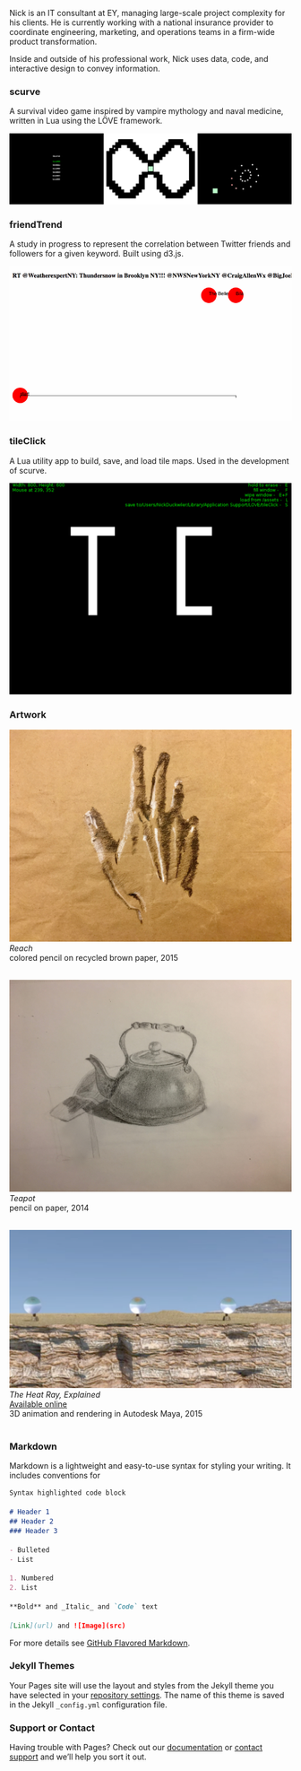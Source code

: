 Nick is an IT consultant at EY, managing large-scale project complexity for his clients. He is currently working with a national insurance provider to coordinate engineering, marketing, and operations teams in a firm-wide product transformation.

Inside and outside of his professional work, Nick uses data, code, and interactive design to convey information.

### scurve

A survival video game inspired by vampire mythology and naval medicine, written in Lua using the LÖVE framework.

![screenShotStitched](https://raw.githubusercontent.com/nduckwiler/scurve/master/assets/screenShotStitched.png)

### friendTrend

A study in progress to represent the correlation between Twitter friends and followers for a given keyword. Built using d3.js.

![friendTrend](https://raw.githubusercontent.com/nduckwiler/nduckwiler.github.io/master/assets/friendTrend.gif)


### tileClick

A Lua utility app to build, save, and load tile maps. Used in the development of scurve.

![TC-map](https://raw.githubusercontent.com/nduckwiler/tileClick/master/assets/TC-map.png)

### Artwork

![reach](https://raw.githubusercontent.com/nduckwiler/artwork/master/reach.jpg)
*Reach*
<br>
colored pencil on recycled brown paper, 2015
<br><br>

![teapot](https://raw.githubusercontent.com/nduckwiler/artwork/master/teapot.jpg)
*Teapot*
<br>
pencil on paper, 2014
<br><br>

![heatRay](https://raw.githubusercontent.com/nduckwiler/nduckwiler.github.io/master/assets/heatRay.png)
*The Heat Ray, Explained*
<br>
[Available online](https://drive.google.com/open?id=0B33mqnSd1JA9VWRnTl81TmJEeXc)
<br>
3D animation and rendering in Autodesk Maya, 2015
<br><br>


### Markdown

Markdown is a lightweight and easy-to-use syntax for styling your writing. It includes conventions for

```markdown
Syntax highlighted code block

# Header 1
## Header 2
### Header 3

- Bulleted
- List

1. Numbered
2. List

**Bold** and _Italic_ and `Code` text

[Link](url) and ![Image](src)
```

For more details see [GitHub Flavored Markdown](https://guides.github.com/features/mastering-markdown/).

### Jekyll Themes

Your Pages site will use the layout and styles from the Jekyll theme you have selected in your [repository settings](https://github.com/nduckwiler/nduckwiler.github.io/settings). The name of this theme is saved in the Jekyll `_config.yml` configuration file.

### Support or Contact

Having trouble with Pages? Check out our [documentation](https://help.github.com/categories/github-pages-basics/) or [contact support](https://github.com/contact) and we’ll help you sort it out.
